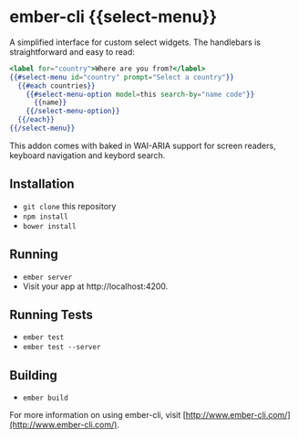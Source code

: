 # ember-cli {{select-menu}}

A simplified interface for custom select widgets. The handlebars is straightforward and easy to read:

```handlebars
<label for="country">Where are you from?</label>
{{#select-menu id="country" prompt="Select a country"}}
  {{#each countries}}
    {{#select-menu-option model=this search-by="name code"}}
      {{name}}
    {{/select-menu-option}}
  {{/each}}
{{/select-menu}}
```

This addon comes with baked in WAI-ARIA support for screen readers, keyboard navigation and keybord search.


## Installation

* `git clone` this repository
* `npm install`
* `bower install`

## Running

* `ember server`
* Visit your app at http://localhost:4200.

## Running Tests

* `ember test`
* `ember test --server`

## Building

* `ember build`

For more information on using ember-cli, visit [http://www.ember-cli.com/](http://www.ember-cli.com/).
